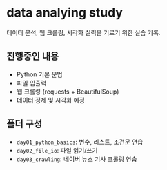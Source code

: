 # data analying study
데이터 분석, 웹 크롤링, 시각화 실력을 기르기 위한 실습 기록.

## 진행중인 내용
- Python 기본 문법
- 파일 입출력
- 웹 크롤링 (requests + BeautifulSoup)
- 데이터 정제 및 시각화 예정

## 폴더 구성
- `day01_python_basics`: 변수, 리스트, 조건문 연습
- `day02_file_io`: 파일 읽기/쓰기
- `day03_crawling`: 네이버 뉴스 기사 크롤링 연습